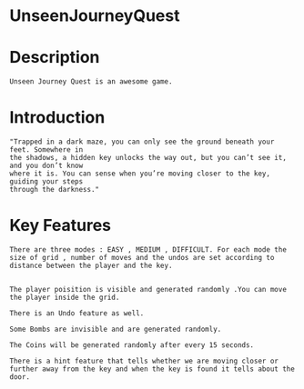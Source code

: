 # UnseenJourneyQuest

# Description
    Unseen Journey Quest is an awesome game.
# Introduction
    "Trapped in a dark maze, you can only see the ground beneath your feet. Somewhere in
    the shadows, a hidden key unlocks the way out, but you can’t see it, and you don’t know
    where it is. You can sense when you’re moving closer to the key, guiding your steps
    through the darkness."
# Key Features
    
    There are three modes : EASY , MEDIUM , DIFFICULT. For each mode the size of grid , number of moves and the undos are set according to distance between the player and the key.


    The player poisition is visible and generated randomly .You can move the player inside the grid.

    There is an Undo feature as well.

    Some Bombs are invisible and are generated randomly.

    The Coins will be generated randomly after every 15 seconds.

    There is a hint feature that tells whether we are moving closer or further away from the key and when the key is found it tells about the door.

    